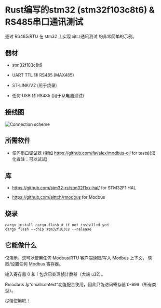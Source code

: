 # Rust编写的stm32 (stm32f103c8t6) & RS485串口通讯测试

通过 RS485/RTU 在 stm32 上实现 串口通讯测试 的非常简单的示例。

## 器材

* stm32f103c8t6

* UART TTL 转 RS485 (MAX485)

* ST-LINK/V2 (用于烧录)

* 任何 USB 转 RS485  (用于从电脑测试)

## 接线图

![Connection scheme](scheme.png?raw=true "Connection scheme")

## 所需软件

* 任何串口调试器 (例如 https://github.com/favalex/modbus-cli for tests)(汉化者注：可以试试)

## 库

* https://github.com/stm32-rs/stm32f1xx-hal/ for STM32F1 HAL

* https://github.com/alttch/rmodbus for Modbus

## 烧录

```shell
cargo install cargo-flash # if not installed yed
cargo flash --chip stm32f103C8 --release
```

## 它能做什么

仅演示。您可以使用任何 Modbus/RTU 客户端读取/写入 Modbus 上下文，
获取/设置任何 Modbus 寄存器。

输入寄存器 0 和 1 包含已处理帧计数器（大端 u32）。

Rmodbus 与“smallcontext”功能配合使用，因此只能访问寄存器 0-999（所有类型）。

尽情使用吧！
